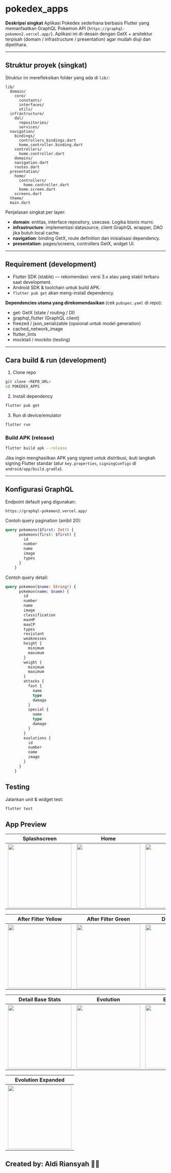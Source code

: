# pokedex_apps

**Deskripsi singkat**
Aplikasi Pokedex sederhana berbasis Flutter yang memanfaatkan GraphQL Pokemon API (`https://graphql-pokemon2.vercel.app/`). Aplikasi ini di-desain dengan GetX + arsitektur terpisah (domain / infrastructure / presentation) agar mudah diuji dan dipelihara.

---

 

## Struktur proyek (singkat)

Struktur ini merefleksikan folder yang ada di `lib/`:

```
lib/
  domain/
    core/
      constants/
      interfaces/
      utils/
  infrastructure/
    dal/
      repositories/
      services/
  navigation/
    bindings/
      controllers_bindings.dart
      home.controller.binding.dart
    controllers/
      home.controller.dart
    domains/
    navigation.dart
    routes.dart
  presentation/
    home/
      controllers/
        home.controller.dart
      home.screen.dart
    screens.dart
  theme/
  main.dart
```

Penjelasan singkat per layer:

* **domain**: entitas, interface repository, usecase. Logika bisnis murni.
* **infrastructure**: implementasi datasource, client GraphQL wrapper, DAO jika butuh local cache.
* **navigation**: binding GetX, route definition dan inisialisasi dependency.
* **presentation**: pages/screens, controllers GetX, widget UI.

---

## Requirement (development)

* Flutter SDK (stable) — rekomendasi: versi 3.x atau yang stabil terbaru saat development.
* Android SDK & toolchain untuk build APK.
* `flutter pub get` akan meng-install dependency.

**Dependencies utama yang direkomendasikan** (cek `pubspec.yaml` di repo):

* get: GetX (state / routing / DI)
* graphql\_flutter (GraphQL client)
* freezed / json\_serializable (opsional untuk model generation)
* cached\_network\_image
* flutter\_lints
* mocktail / mockito (testing)

---

## Cara build & run (development)

1. Clone repo

```bash
git clone <REPO_URL>
cd POKEDEX_APPS
```

2. Install dependency

```bash
flutter pub get
```

3. Run di device/emulator

```bash
flutter run
```

### Build APK (release)

```bash
flutter build apk --release
```

Jika ingin menghasilkan APK yang signed untuk distribusi, ikuti langkah signing Flutter standar (atur `key.properties`, `signingConfigs` di `android/app/build.gradle`).

---

## Konfigurasi GraphQL

Endpoint default yang digunakan:

```
https://graphql-pokemon2.vercel.app/
```

Contoh query pagination (ambil 20):

```graphql
query pokemons($first: Int!) {
      pokemons(first: $first) {
        id
        number
        name
        image
        types
      }
    }
```

Contoh query detail:

```graphql
query pokemon($name: String!) {
      pokemon(name: $name) {
        id
        number
        name
        image
        classification
        maxHP
        maxCP
        types
        resistant
        weaknesses
        height {
          minimum
          maximum
        }
        weight {
          minimum
          maximum
        }
        attacks {
          fast {
            name
            type
            damage
          }
          special {
            name
            type
            damage
          }
        }
        evolutions {
          id
          number
          name
          image
        }
      }
    }
```


## Testing

Jalankan unit & widget test:

```bash
flutter test
```

## App Preview

| Splashscreen | Home | Filter |
|--------------|------|--------|
| <img src="screenshots/splashscreen.jpg" width="200"/> | <img src="screenshots/home.jpg" width="200"/> | <img src="screenshots/filter.jpg" width="200"/> |

| After Filter Yellow | After Filter Green | Detail About |
|-------------------|-----------------|--------------|
| <img src="screenshots/afterfilteryellow.jpg" width="200"/> | <img src="screenshots/afterfiltergreen.jpg" width="200"/> | <img src="screenshots/about.jpg" width="200"/> |

| Detail Base Stats | Evolution | Evolution 1 |
|-----------------|-----------|-------------|
| <img src="screenshots/basestate.jpg" width="200"/> | <img src="screenshots/evolutions.jpg" width="200"/> | <img src="screenshots/evolutions1.jpg" width="200"/> |

| Evolution Expanded |
|------------------|
| <img src="screenshots/evolutions2.jpg" width="200"/> |

## Created by: Aldi Riansyah 👨‍💻

